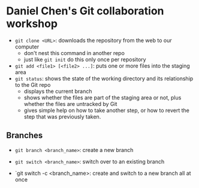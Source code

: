 # Daniel Chen's Git collaboration workshop
- `git clone <URL>`: downloads the repository from the web to our computer
    - don't nest this command in another repo
    - just like `git init` do this only once per repository 
- `git add <file1> [<file2> ...]`: puts one or more files into the staging area
- `git status`: shows the state of the working directory and its relationship to the Git repo
    - displays the current branch
    - shows whether the files are part of the staging area or not, plus whether the files are untracked by Git
    - gives simple help on how to take another step, or how to revert the step that was previously taken.

## Branches
- `git branch <branch_name>`: create a new branch
- `git switch <branch_name>`: switch over to an existing branch

- `git switch -c <branch_name>: create and switch to a new branch all at once
